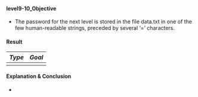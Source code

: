 #### level9-10_Objective

* The password for the next level is stored in the file data.txt in one of the few human-readable strings, preceded by several ‘=’ characters.

#### Result

|**_Type_**|**_Goal_**|
|:--:|:--:|
|||

#### Explanation & Conclusion

* 